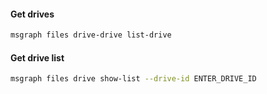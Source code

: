 #### Get drives

```sh
msgraph files drive-drive list-drive
```

#### Get drive list

```sh
msgraph files drive show-list --drive-id ENTER_DRIVE_ID
```